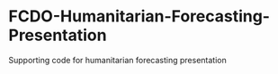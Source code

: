# FCDO-Humanitarian-Forecasting-Presentation
Supporting code for humanitarian forecasting presentation
